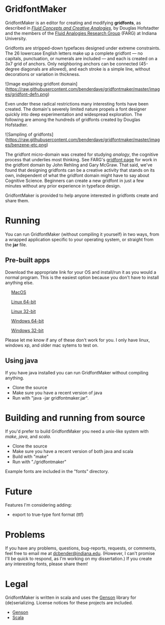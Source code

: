 # GridfontMaker

GridfontMaker is an editor for creating and modifying **gridfonts**, as
described in [*Fluid Concepts and Creative Analogies*](https://en.wikipedia.org/wiki/Fluid_Concepts_and_Creative_Analogies), 
by Douglas Hofstadter and the members of the [Fluid Analogies Research
Group](http://cogsci.indiana.edu) 
(FARG) at Indiana University.

Gridfonts are stripped-down typefaces designed under extreme
constraints. The 26 lowercase English letters make up a complete gridfont
&mdash; no
capitals, punctuation, or numerals are included &mdash;
and each is created on a 3x7 grid of anchors. Only neighboring anchors can be
connected (45-degree diagonals are allowed), and each stroke is a simple line, without
decorations or variation in thickness. 

![Image explaining gridfont domain]
(https://raw.githubusercontent.com/benderdave/gridfontmaker/master/images/gridfont-defn.png)

Even under these radical
restrictions many interesting fonts have been created. The domain's severely limited nature
propels a font designer quickly into deep experimentation and widespread exploration.
The following are among the hundreds of gridfonts created by Douglas Hofstadter.

![Sampling of gridfonts]
(https://raw.githubusercontent.com/benderdave/gridfontmaker/master/images/benzene-etc.png)

The gridfont micro-domain was created for studying *analogy*, the cognitive process
that underlies most thinking. See FARG's [gridfont page](http://cogsci.indiana.edu/gridfonts.html) for work in the gridfont domain by John 
Rehling and Gary McGraw. That said, we've found that designing gridfonts can be a
creative activity that stands on its own, independent of what the gridfont domain might 
have to say about Cognitive Science. Beginners can create a 
new gridfont in just a few minutes without any prior experience in typeface 
design.

GridfontMaker is provided to
help anyone interested in gridfonts create and share them.

# Running

You can run GridfontMaker (without compiling it yourself) in two ways,
from a wrapped application
specific to your operating system, or straight from the **jar** file.

## Pre-built apps

Download the appropriate link for your OS and install/run it as you
would a normal program. This is the easiest option because you don't have to
install anything else.

&nbsp;&nbsp;&nbsp;&nbsp; [MacOS](https://www.dropbox.com/s/rizelu5tle1o9yw/GridfontMaker-macos64-offline.dmg?dl=0)

&nbsp;&nbsp;&nbsp;&nbsp; [Linux 64-bit](https://www.dropbox.com/s/b2d8055r07yc7pp/GridfontMaker-linux64-offline.tar?dl=0)

&nbsp;&nbsp;&nbsp;&nbsp; [Linux 32-bit](https://www.dropbox.com/s/eta3lsjpqtl8gd7/GridfontMaker-linux32-offline.tar?dl=0)

&nbsp;&nbsp;&nbsp;&nbsp; [Windows 64-bit](https://www.dropbox.com/s/hgnhzg3t5kod4dc/GridfontMaker-windows64-offline.exe?dl=0)

&nbsp;&nbsp;&nbsp;&nbsp; [Windows 32-bit](https://www.dropbox.com/s/xilu1rqr8ve82w3/GridfontMaker-windows32-offline.exe?dl=0)

Please let me know if any of these don't work for you. I only have linux,
windows xp, and older mac sytems to test on.

## Using java

If you have java installed you can run GridfontMaker without compiling
anything.

* Clone the source
* Make sure you have a recent version of java
* Run with "java -jar gridfontmaker.jar".

# Building and running from source

If you'd prefer to build GridfontMaker you need a unix-like system with
*make*, *java*, and *scala*.

* Clone the source
* Make sure you have a recent version of both java and scala
* Build with "make"
* Run with "./gridfontmaker"

Example fonts are included in the "fonts" directory.

# Future

Features I'm considering adding:

* export to true-type font format (ttf)

# Problems

If you have any problems, questions, bug-reports, requests, or comments, feel free to email me at
dcbender@indiana.edu. (However, I can't promise I'll be quick to respond, as
I'm working on my dissertation.) If you create any interesting fonts, please
share them!

# Legal

GridfontMaker is written in scala and uses the [Genson](http://owlike.github.io/genson/)
library for (de)serializing. License notices for these projects are included.
* [Genson](https://raw.githubusercontent.com/benderdave/gridfontmaker/master/GENSON_LICENSE)
* [Scala](https://raw.githubusercontent.com/benderdave/gridfontmaker/master/SCALA_LICENSE)
